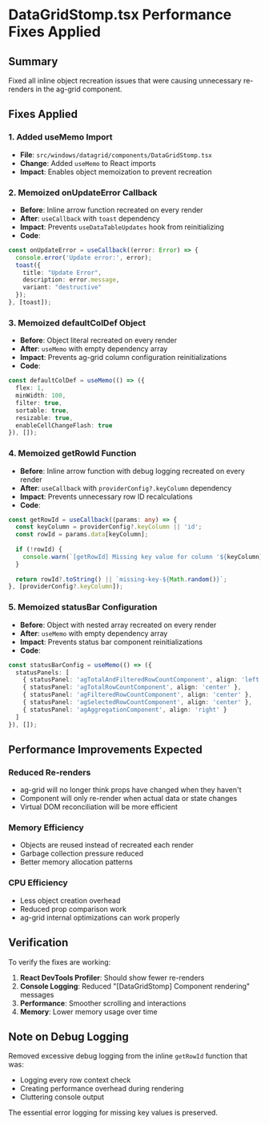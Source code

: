# DataGridStomp.tsx Performance Fixes Applied

## Summary
Fixed all inline object recreation issues that were causing unnecessary re-renders in the ag-grid component.

## Fixes Applied

### 1. Added useMemo Import
- **File**: `src/windows/datagrid/components/DataGridStomp.tsx`
- **Change**: Added `useMemo` to React imports
- **Impact**: Enables object memoization to prevent recreation

### 2. Memoized onUpdateError Callback
- **Before**: Inline arrow function recreated on every render
- **After**: `useCallback` with `toast` dependency
- **Impact**: Prevents `useDataTableUpdates` hook from reinitializing
- **Code**:
```typescript
const onUpdateError = useCallback((error: Error) => {
  console.error('Update error:', error);
  toast({
    title: "Update Error",
    description: error.message,
    variant: "destructive"
  });
}, [toast]);
```

### 3. Memoized defaultColDef Object
- **Before**: Object literal recreated on every render
- **After**: `useMemo` with empty dependency array
- **Impact**: Prevents ag-grid column configuration reinitializations
- **Code**:
```typescript
const defaultColDef = useMemo(() => ({
  flex: 1,
  minWidth: 100,
  filter: true,
  sortable: true,
  resizable: true,
  enableCellChangeFlash: true
}), []);
```

### 4. Memoized getRowId Function
- **Before**: Inline arrow function with debug logging recreated on every render
- **After**: `useCallback` with `providerConfig?.keyColumn` dependency
- **Impact**: Prevents unnecessary row ID recalculations
- **Code**:
```typescript
const getRowId = useCallback((params: any) => {
  const keyColumn = providerConfig?.keyColumn || 'id';
  const rowId = params.data[keyColumn];
  
  if (!rowId) {
    console.warn(`[getRowId] Missing key value for column '${keyColumn}':`, params.data);
  }
  
  return rowId?.toString() || `missing-key-${Math.random()}`;
}, [providerConfig?.keyColumn]);
```

### 5. Memoized statusBar Configuration
- **Before**: Object with nested array recreated on every render
- **After**: `useMemo` with empty dependency array
- **Impact**: Prevents status bar component reinitializations
- **Code**:
```typescript
const statusBarConfig = useMemo(() => ({
  statusPanels: [
    { statusPanel: 'agTotalAndFilteredRowCountComponent', align: 'left' },
    { statusPanel: 'agTotalRowCountComponent', align: 'center' },
    { statusPanel: 'agFilteredRowCountComponent', align: 'center' },
    { statusPanel: 'agSelectedRowCountComponent', align: 'center' },
    { statusPanel: 'agAggregationComponent', align: 'right' }
  ]
}), []);
```

## Performance Improvements Expected

### Reduced Re-renders
- ag-grid will no longer think props have changed when they haven't
- Component will only re-render when actual data or state changes
- Virtual DOM reconciliation will be more efficient

### Memory Efficiency
- Objects are reused instead of recreated each render
- Garbage collection pressure reduced
- Better memory allocation patterns

### CPU Efficiency
- Less object creation overhead
- Reduced prop comparison work
- ag-grid internal optimizations can work properly

## Verification
To verify the fixes are working:

1. **React DevTools Profiler**: Should show fewer re-renders
2. **Console Logging**: Reduced "[DataGridStomp] Component rendering" messages
3. **Performance**: Smoother scrolling and interactions
4. **Memory**: Lower memory usage over time

## Note on Debug Logging
Removed excessive debug logging from the inline `getRowId` function that was:
- Logging every row context check
- Creating performance overhead during rendering
- Cluttering console output

The essential error logging for missing key values is preserved. 